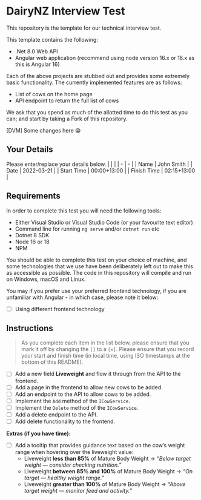 # DairyNZ Interview Test

This repository is the template for our technical interview test.

This template contains the following:

- .Net 8.0 Web API
- Angular web application (recommend using node version 16.x or 18.x as this is Angular 16)

Each of the above projects are stubbed out and provides some extremely basic functionality.
The currently implemented features are as follows:

- List of cows on the home page
- API endpoint to return the full list of cows

We ask that you spend as much of the allotted time to do this test as you can; and start by taking a Fork of this repository.

[DVM] Some changes here 😁

## Your Details

Please enter/replace your details below.
| | |
| - | - |
| Name | John Smith |
| Date | 2022-03-21 |
| Start Time | 00:00+13:00 |
| Finish Time | 02:15+13:00 |

## Requirements

In order to complete this test you will need the following tools:

- Either Visual Studio or Visual Studio Code (or your favourite text editor)
- Command line for running `ng serve` and/or `dotnet run` etc
- Dotnet 8 SDK
- Node 16 or 18
- NPM

You should be able to complete this test on your choice of machine, and some technologies that we use have been deliberately left out to make this as accessible as possible.
The code in this repository will compile and run on Windows, macOS and Linux.

You may if you prefer use your preferred frontend technology, if you are unfamiliar with Angular - in which case, please note it below:  
- [ ] Using different frontend technology

## Instructions

> As you complete each item in the list below, please ensure that you mark it off by changing the `[]` to a `[x]`.
> Please ensure that you record your start and finish time (in local time, using ISO timestamps at the bottom of this README).

- [ ] Add a new field **Liveweight** and flow it through from the API to the frontend.  
- [ ] Add a page in the frontend to allow new cows to be added.  
- [ ] Add an endpoint to the API to allow cows to be added.  
- [ ] Implement the `Add` method of the `ICowService`.  
- [ ] Implement the `Delete` method of the `ICowService`.  
- [ ] Add a delete endpoint to the API.  
- [ ] Add delete functionality to the frontend.  

**Extras (if you have time):**

- [ ] Add a tooltip that provides guidance text based on the cow’s weight range when hovering over the liveweight value:  
  - Liveweight **less than 85%** of Mature Body Weight → *“Below target weight — consider checking nutrition.”*  
  - Liveweight **between 85% and 100%** of Mature Body Weight → *“On target — healthy weight range.”*  
  - Liveweight **greater than 100%** of Mature Body Weight → *“Above target weight — monitor feed and activity.”*
